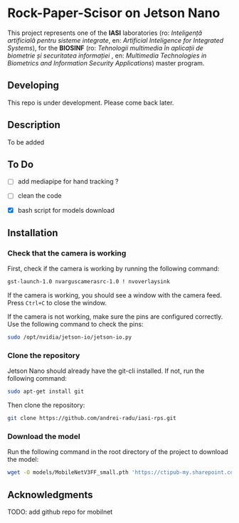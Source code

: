 # Rock-Paper-Scisor on Jetson Nano

This project represents one of the **IASI** laboratories (ro: _Inteligență artificială pentru sisteme integrate_, en: _Artificial Inteligence for Integrated Systems_), for the **BIOSINF** (ro: _Tehnologii multimedia în aplicații de biometrie și securitatea informației_ , en: _Multimedia Technologies in Biometrics and Information Security Applications_) master program.

## Developing
This repo is under development. Please come back later.


## Description
To be added

## To Do
- [ ] add mediapipe for hand tracking ?
- [ ] clean the code
- [x] bash script for models download


## Installation

### Check that the camera is working

First, check if the camera is working by running the following command:
```bash
gst-launch-1.0 nvarguscamerasrc-1.0 ! nvoverlaysink
```

If the camera is working, you should see a window with the camera feed. Press `Ctrl+C` to close the window.

If the camera is not working, make sure the pins are configured correctly. Use the following command to check the pins:
```bash
sudo /opt/nvidia/jetson-io/jetson-io.py
```


### Clone the repository
Jetson Nano should already have the git-cli installed. If not, run the following command:
```bash
sudo apt-get install git
```

Then clone the repository:
```bash
git clone https://github.com/andrei-radu/iasi-rps.git
```


### Download the model
Run the following command in the root directory of the project to download the model:
```bash
wget -O models/MobileNetV3FF_small.pth 'https://ctipub-my.sharepoint.com/:u:/g/personal/andrei_radu_danila_stud_etti_upb_ro/EZXgxLpmO7hOt4GqmMwleXQBE509Mq81vP7F6khJg4MgaQ?e=0VA5NQ&download=1'
```




## Acknowledgments
TODO: add github repo for mobilnet


